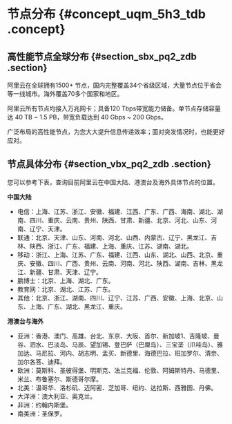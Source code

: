 # 节点分布 {#concept_uqm_5h3_tdb .concept}

## 高性能节点全球分布 {#section_sbx_pq2_zdb .section}

阿里云在全球拥有1500+ 节点，国内完整覆盖34个省级区域，大量节点位于省会等一线城市。海外覆盖70多个国家和地区。

阿里云所有节点均接入万兆网卡；具备120 Tbps带宽能力储备。单节点存储容量达 40 TB ~ 1.5 PB，带宽负载达到 40 Gbps ~ 200 Gbps。

广泛布局的高性能节点，为您大大提升信息传递效率；面对突发情况时，也能更好应对。

## 节点具体分布 {#section_vbx_pq2_zdb .section}

您可以参考下表，查询目前阿里云在中国大陆、港澳台及海外具体节点的位置。

**中国大陆**

-   电信：上海、江苏、浙江、安徽、福建、江西、广东、广西、海南、湖北、湖南、四川、重庆、云南、贵州、陕西、甘肃、新疆、北京、河北、山东、河南、辽宁、天津。
-   联通：北京、天津、山东、河南、河北、山西、内蒙古、辽宁、黑龙江、吉林、陕西、浙江、广东、福建、上海、重庆、江苏、湖南、湖北。
-   移动：浙江、上海、江苏、广东、福建、江西、山东、湖北、山西、北京、重庆、安徽、四川、广西、贵州、云南、河南、河北、陕西、湖南、吉林、黑龙江、新疆、甘肃、天津、辽宁。
-   鹏博士：北京、上海、湖北、广东。
-   教育网：北京、湖北、江苏、广东。
-   其他：北京、浙江、湖南、四川、辽宁、江苏、广西、安徽、上海、北京、山东、上海、广东、湖北、黑龙江、重庆。

**港澳台与海外**

-   亚洲：香港、澳门、高雄、台北、东京、大阪、首尔、新加坡1、吉隆坡、曼谷、泗水、巴淡岛、马辰、望加锡、登巴萨（巴厘岛）、三宝垄（爪哇岛）、雅加达、马尼拉、河内、胡志明、孟买、新德里、海德巴拉、班加罗尔、清奈、加尔各答、迪拜。
-   欧洲：莫斯科、圣彼得堡、明斯克、法兰克福、伦敦、阿姆斯特丹、马德里、米兰、布鲁塞尔、斯德哥尔摩。
-   北美：温哥华、洛杉矶、迈阿密、芝加哥、纽约、达拉斯、西雅图、丹佛。
-   大洋洲：澳大利亚、奥克兰。
-   非洲：约翰内斯堡。
-   南美洲：圣保罗。

